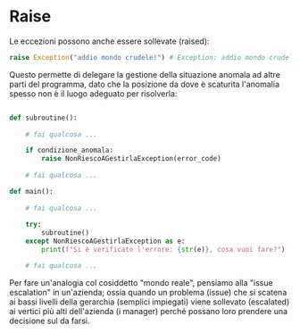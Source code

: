 # Raise

Le eccezioni possono anche essere sollevate (raised):

```python
raise Exception("addio mondo crudele!") # Exception: addio mondo crudele!
```

Questo permette di delegare la gestione della situazione anomala ad altre parti del programma, dato che la posizione da dove è scaturita l'anomalia spesso non è il luogo adeguato per risolverla:

```python

def subroutine():
    
    # fai qualcosa ...

    if condizione_anomala:
        raise NonRiescoAGestirlaException(error_code)
    
    # fai qualcosa ...

def main():
    
    # fai qualcosa ...
    
    try:
        subroutine()
    except NonRiescoAGestirlaException as e:
        print(f"Si è verificato l'errore: {str(e)}, cosa vuoi fare?")

    # fai qualcosa ...

```

Per fare un'analogia col cosiddetto "mondo reale", pensiamo alla "issue escalation" in un'azienda; ossia quando un problema (issue) che si scatena ai bassi livelli della gerarchia (semplici impiegati) viene sollevato (escalated) ai vertici più alti dell'azienda (i manager) perché possano loro prendere una decisione sul da farsi.